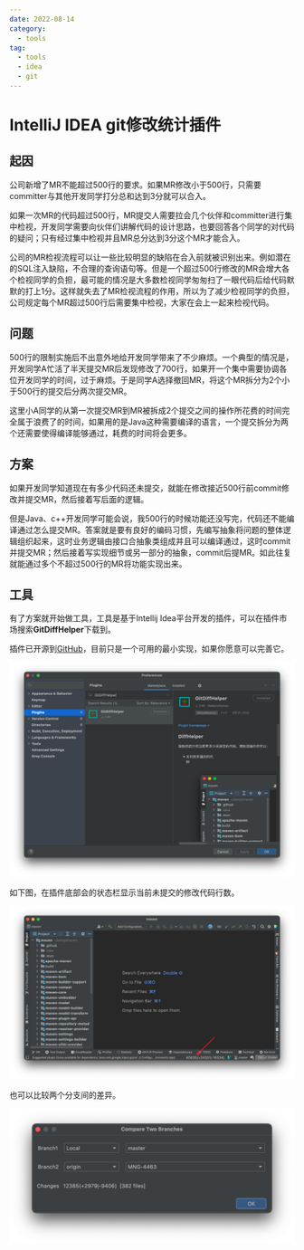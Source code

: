 ```yaml
---
date: 2022-08-14
category:
  - tools
tag:
  - tools
  - idea
  - git
---
```


# IntelliJ IDEA git修改统计插件

## 起因

公司新增了MR不能超过500行的要求。如果MR修改小于500行，只需要committer与其他开发同学打分总和达到3分就可以合入。

如果一次MR的代码超过500行，MR提交人需要拉会几个伙伴和committer进行集中检视，开发同学需要向伙伴们讲解代码的设计思路，也要回答各个同学的对代码的疑问；只有经过集中检视并且MR总分达到3分这个MR才能合入。

公司的MR检视流程可以让一些比较明显的缺陷在合入前就被识别出来。例如潜在的SQL注入缺陷，不合理的查询语句等。但是一个超过500行修改的MR会增大各个检视同学的负担，最可能的情况是大多数检视同学匆匆扫了一眼代码后给代码默默的打上1分。这样就失去了MR检视流程的作用，所以为了减少检视同学的负担，公司规定每个MR超过500行后需要集中检视，大家在会上一起来检视代码。

## 问题

500行的限制实施后不出意外地给开发同学带来了不少麻烦。一个典型的情况是，开发同学A忙活了半天提交MR后发现修改了700行，如果开一个集中需要协调各位开发同学的时间，过于麻烦。于是同学A选择撤回MR，将这个MR拆分为2个小于500行的提交后分两次提交MR。

这里小A同学的从第一次提交MR到MR被拆成2个提交之间的操作所花费的时间完全属于浪费了的时间，如果用的是Java这种需要编译的语言，一个提交拆分为两个还需要使得编译能够通过，耗费的时间将会更多。

## 方案

如果开发同学知道现在有多少代码还未提交，就能在修改接近500行前commit修改并提交MR，然后接着写后面的逻辑。

但是Java、c++开发同学可能会说，我500行的时候功能还没写完，代码还不能编译通过怎么提交MR。答案就是要有良好的编码习惯，先编写抽象将问题的整体逻辑组织起来，这时业务逻辑由接口合抽象类组成并且可以编译通过，这时commit并提交MR；然后接着写实现细节或另一部分的抽象，commit后提MR。如此往复就能通过多个不超过500行的MR将功能实现出来。

## 工具

有了方案就开始做工具，工具是基于Intellij Idea平台开发的插件，可以在插件市场搜索**GitDiffHelper**下载到。

插件已开源到[GitHub](https://github.com/WalterInKitchen/git_diff_idea_plugin)，目前只是一个可用的最小实现，如果你愿意可以完善它。

![image-20220814221206045](./assets/image-20220814221206045.png)

如下图，在插件底部会的状态栏显示当前未提交的修改代码行数。

![image](./assets/68747470733a2f2f706c7567696e732e6a657.png)

也可以比较两个分支间的差异。

![d393536642d316631633139316664363039](./assets/d393536642d316631633139316664363039.png)